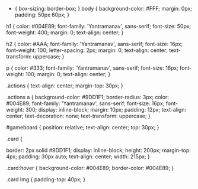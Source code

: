* {
  box-sizing: border-box;
}
body {
  background-color: #FFF;
  margin: 0px;
  padding: 50px 60px;
}

h1 {
  color: #004E89;
  font-family: 'Yantramanav', sans-serif;
  font-size: 50px;
  font-weight: 400;
  margin: 0;
  text-align: center;
}

h2 {
  color: #AAA;
  font-family: 'Yantramanav', sans-serif;
  font-size: 16px;
  font-weight: 100;
  letter-spacing: 2px;
  margin: 0;
  text-align: center;
  text-transform: uppercase;
}

p {
  color: #333;
  font-family: 'Yantramanav', sans-serif;
  font-size: 16px;
  font-weight: 100;
  margin: 0;
  text-align: center;
}

.actions {
  text-align: center;
  margin-top: 30px;
}

.actions a {
  background-color: #9DD1F1;
  border-radius: 3px;
  color: #004E89;
  font-family: 'Yantramanav', sans-serif;
  font-size: 16px;
  font-weight: 300;
  display: inline-block;
  margin: 10px;
  padding: 12px;
  text-align: center;
  text-decoration: none;
  text-transform: uppercase;
}

#gameboard {
  position: relative;
  text-align: center;
  top: 30px;
}

.card {
  
  border: 2px solid #9DD1F1;
  display: inline-block;
  height: 200px;
  margin-top: 4px;
  padding: 30px auto;
  text-align: center;
  width: 215px;
}

.card:hover {
  background-color: #004E89;
  border-color: #004E89;
}

.card img {
  padding-top: 40px;
}
